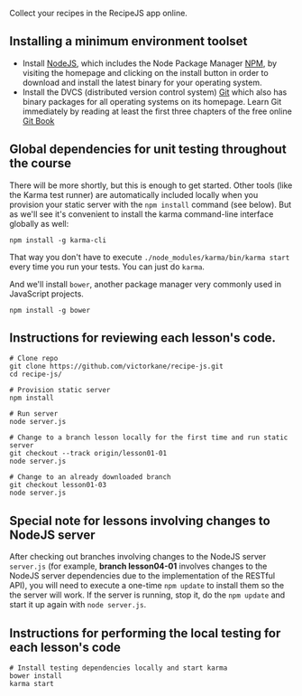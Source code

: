 
Collect your recipes in the RecipeJS app online.

## Installing a minimum environment toolset

* Install [NodeJS](https://nodejs.org/), which includes the Node Package Manager [NPM](https://www.npmjs.com/), by visiting the homepage and clicking on the install button in order to download and install the latest binary for your operating system.
* Install the DVCS (distributed version control system) [Git](https://git-scm.com/) which also has binary packages for all operating systems on its homepage. Learn Git immediately by reading at least the first three chapters of the free online [Git Book](https://git-scm.com/book/en/v2)

## Global dependencies for unit testing throughout the course

There will be more shortly, but this is enough to get started. Other tools (like the Karma test runner) are automatically included locally when you provision your static server with the `npm install` command (see below). But as we'll see it's convenient to install the karma command-line interface globally as well:

````
npm install -g karma-cli
````

That way you don't have to execute `./node_modules/karma/bin/karma start` every time you run your tests. You can just do `karma`.

And we'll install `bower`, another package manager very commonly used in JavaScript projects.

````
npm install -g bower
````

## Instructions for reviewing each lesson's code.

````
# Clone repo
git clone https://github.com/victorkane/recipe-js.git
cd recipe-js/

# Provision static server
npm install

# Run server
node server.js

# Change to a branch lesson locally for the first time and run static server
git checkout --track origin/lesson01-01
node server.js

# Change to an already downloaded branch
git checkout lesson01-03
node server.js

````

## Special note for lessons involving changes to NodeJS server

After checking out branches involving changes to the NodeJS server `server.js` (for example, **branch lesson04-01** involves changes to the NodeJS server dependencies due to the implementation of the RESTful API), you will need to execute a one-time `npm update` to install them so the the server will work. If the server is running, stop it, do the `npm update` and start it up again with `node server.js`.

## Instructions for performing the local testing for each lesson's code

````
# Install testing dependencies locally and start karma
bower install
karma start
````
